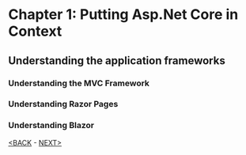 # Chapter 1: Putting Asp.Net Core in Context

## Understanding the application frameworks

### Understanding the MVC Framework
### Understanding Razor Pages
### Understanding Blazor

[<BACK](00-Content.md) - [NEXT>](00-putting-asp-net-c-i-context.md)
